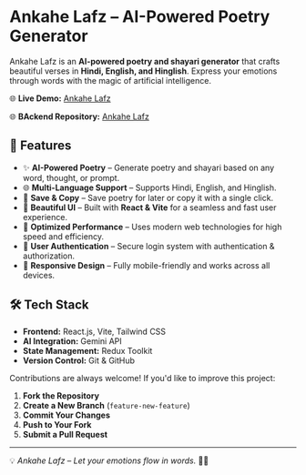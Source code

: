
#  **Ankahe Lafz** – AI-Powered Poetry Generator  

Ankahe Lafz is an **AI-powered poetry and shayari generator** that crafts beautiful verses in **Hindi, English, and Hinglish**. Express your emotions through words with the magic of artificial intelligence.  

🌐 **Live Demo:** [Ankahe Lafz](https://ankahe-lafz-ai.vercel.app/)  

🌐 **BAckend Repository:** [Ankahe Lafz](https://github.com/DheerajRay-01/ankahe-lafz-backend)  


## 📌 **Features**  

- ✨ **AI-Powered Poetry** – Generate poetry and shayari based on any word, thought, or prompt.  
- 🌐 **Multi-Language Support** – Supports Hindi, English, and Hinglish.  
- 💾 **Save & Copy** – Save poetry for later or copy it with a single click.  
- 🎨 **Beautiful UI** – Built with **React & Vite** for a seamless and fast user experience.  
- 🚀 **Optimized Performance** – Uses modern web technologies for high speed and efficiency.  
- 🔐 **User Authentication** – Secure login system with authentication & authorization.  
- 📱 **Responsive Design** – Fully mobile-friendly and works across all devices.  

## 🛠 **Tech Stack**  

- **Frontend:** React.js, Vite, Tailwind CSS  
- **AI Integration:** Gemini API  
- **State Management:** Redux Toolkit  
- **Version Control:** Git & GitHub  


Contributions are always welcome! If you'd like to improve this project:  

1. **Fork the Repository**  
2. **Create a New Branch** (`feature-new-feature`)  
3. **Commit Your Changes**  
4. **Push to Your Fork**  
5. **Submit a Pull Request**  

---

💡 *Ankahe Lafz – Let your emotions flow in words.* 📝✨  


